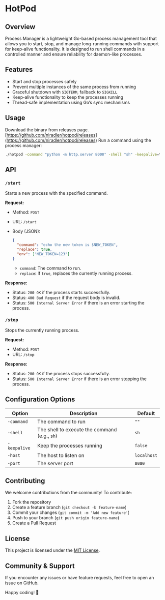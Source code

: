 # HotPod

## Overview

Process Manager is a lightweight Go-based process management tool that allows you to start, stop, and manage long-running commands with support for keep-alive functionality. It is designed to run shell commands in a controlled manner and ensure reliability for daemon-like processes.

## Features

- Start and stop processes safely
- Prevent multiple instances of the same process from running
- Graceful shutdown with `SIGTERM`, fallback to `SIGKILL`
- Keep-alive functionality to keep the processes running
- Thread-safe implementation using Go’s sync mechanisms

## Usage

Download the binary from releases page.
[https://github.com/niradler/hotpod/releases](https://github.com/niradler/hotpod/releases)
Run a command using the process manager:

```sh
./hotpod -command "python -m http.server 8000" -shell "sh" -keepalive=true
```

## API

### `/start`

Starts a new process with the specified command.

**Request:**

- Method: `POST`
- URL: `/start`
- Body (JSON):
  
  ```json
  {
    "command": "echo the new token is $NEW_TOKEN",
    "replace": true,
    "env": ["NEW_TOKEN=123"]
  }
  ```

  - `command`: The command to run.
  - `replace`: If `true`, replaces the currently running process.

**Response:**

- Status: `200 OK` if the process starts successfully.
- Status: `400 Bad Request` if the request body is invalid.
- Status: `500 Internal Server Error` if there is an error starting the process.

### `/stop`

Stops the currently running process.

**Request:**

- Method: `POST`
- URL: `/stop`

**Response:**

- Status: `200 OK` if the process stops successfully.
- Status: `500 Internal Server Error` if there is an error stopping the process.

## Configuration Options

| Option        | Description                                    | Default |
|--------------|-------------------------------------------------|---------|
| `-command`   | The command to run                              | `""`    |
| `-shell`     | The shell to execute the command (e.g., `sh`)   | `sh`    |
| `-keepalive` | Keep the processes running                      | `false` |
| `-host`      | The host to listen on                           | `localhost` |
| `-port`      | The server port                                 | `8080` |

## Contributing

We welcome contributions from the community! To contribute:

1. Fork the repository
2. Create a feature branch (`git checkout -b feature-name`)
3. Commit your changes (`git commit -m 'Add new feature'`)
4. Push to your branch (`git push origin feature-name`)
5. Create a Pull Request

## License

This project is licensed under the [MIT License](LICENSE).

## Community & Support

If you encounter any issues or have feature requests, feel free to open an issue on GitHub.

Happy coding! 🚀
